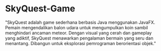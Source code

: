 # SkyQuest-Game
"SkyQuest adalah game sederhana berbasis Java menggunakan JavaFX. Pemain mengendalikan balon udara untuk mengumpulkan koin sambil menghindari ancaman meteor. Dengan visual yang cerah dan gameplay yang adiktif, SkyQuest menawarkan pengalaman bermain yang seru dan menantang. Dibangun untuk eksplorasi pemrograman berorientasi objek."
